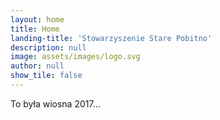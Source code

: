 ```yaml
---
layout: home
title: Home
landing-title: 'Stowarzyszenie Stare Pobitno'
description: null
image: assets/images/logo.svg
author: null
show_tile: false
---
```


To była wiosna 2017...